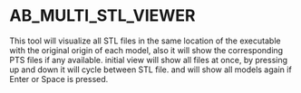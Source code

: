 # AB_MULTI_STL_VIEWER
 This tool will visualize all STL files in the same location of the executable with the original origin of each model, also it will show the corresponding PTS files if any available. initial view will show all files at once, by pressing up and down it will cycle between STL file. and will show all models again if Enter or Space is pressed. 
